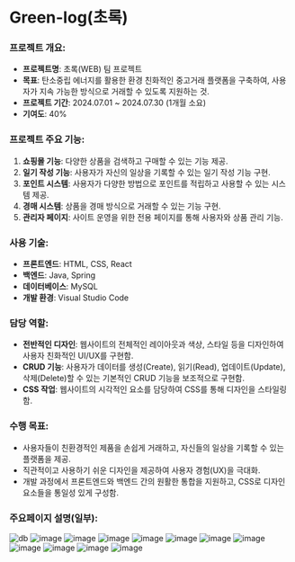 # Green-log(초록)

### **프로젝트 개요**:
- **프로젝트명**: 초록(WEB) 팀 프로젝트
- **목표**: 탄소중립 에너지를 활용한 환경 친화적인 중고거래 플랫폼을 구축하여, 사용자가 지속 가능한 방식으로 거래할 수 있도록 지원하는 것.
- **프로젝트 기간**: 2024.07.01 ~ 2024.07.30 (1개월 소요)
- **기여도**: 40%

### **프로젝트 주요 기능**:
1. **쇼핑몰 기능**: 다양한 상품을 검색하고 구매할 수 있는 기능 제공.
2. **일기 작성 기능**: 사용자가 자신의 일상을 기록할 수 있는 일기 작성 기능 구현.
3. **포인트 시스템**: 사용자가 다양한 방법으로 포인트를 적립하고 사용할 수 있는 시스템 제공.
4. **경매 시스템**: 상품을 경매 방식으로 거래할 수 있는 기능 구현.
5. **관리자 페이지**: 사이트 운영을 위한 전용 페이지를 통해 사용자와 상품 관리 기능.

### **사용 기술**:
- **프론트엔드**: HTML, CSS, React
- **백엔드**: Java, Spring
- **데이터베이스**: MySQL
- **개발 환경**: Visual Studio Code

### **담당 역할**:
- **전반적인 디자인**: 웹사이트의 전체적인 레이아웃과 색상, 스타일 등을 디자인하여 사용자 친화적인 UI/UX를 구현함.
- **CRUD 기능**: 사용자가 데이터를 생성(Create), 읽기(Read), 업데이트(Update), 삭제(Delete)할 수 있는 기본적인 CRUD 기능을 보조적으로 구현함.
- **CSS 작업**: 웹사이트의 시각적인 요소를 담당하여 CSS를 통해 디자인을 스타일링함.

### **수행 목표**:
- 사용자들이 친환경적인 제품을 손쉽게 거래하고, 자신들의 일상을 기록할 수 있는 플랫폼을 제공.
- 직관적이고 사용하기 쉬운 디자인을 제공하여 사용자 경험(UX)을 극대화.
- 개발 과정에서 프론트엔드와 백엔드 간의 원활한 통합을 지원하고, CSS로 디자인 요소들을 통일성 있게 구성함.

### **주요페이지 설명(일부)**:
![db](https://github.com/user-attachments/assets/028ab7a7-e28b-46be-baec-a768e81db9ab)
![image](https://github.com/user-attachments/assets/824450b0-eca0-40f7-a039-042c6628e634)
![image](https://github.com/user-attachments/assets/51d30445-8a1d-42ce-b679-24a39a913f25)
![image](https://github.com/user-attachments/assets/1e2c3415-5e4d-4c5c-b121-c5157d3e561e)
![image](https://github.com/user-attachments/assets/80ae3e2e-383e-4f6c-ab3d-6dd73289c81a)
![image](https://github.com/user-attachments/assets/c5b4c977-9323-440a-9b7e-4ac6a454cbdf)
![image](https://github.com/user-attachments/assets/85dcbb41-3649-40cb-bf95-b89801e8eca4)
![image](https://github.com/user-attachments/assets/edf83890-ff58-4df3-be4e-dea740a00235)
![image](https://github.com/user-attachments/assets/e6d00601-cd1d-4dc2-bbb5-9f5346a6c9f1)
![image](https://github.com/user-attachments/assets/d5aee311-7626-44d3-9955-17710ffd270a)
![image](https://github.com/user-attachments/assets/749b86a4-c6ca-4db0-8b6f-0a3be6d84766)
![image](https://github.com/user-attachments/assets/bf400978-c07a-4b97-8e98-accded145135)


